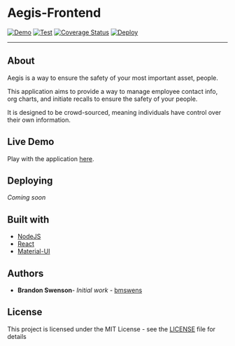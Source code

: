 # Aegis-Frontend
[![Demo](https://img.shields.io/badge/Demo-Live-brightgreen)](https://bmswens.github.io/Aegis-Frontend/)
[![Test](https://github.com/bmswens/Aegis-Frontend/actions/workflows/test.yml/badge.svg)](https://github.com/bmswens/Aegis-Frontend/actions/workflows/test.yml)
[![Coverage Status](https://coveralls.io/repos/github/bmswens/Aegis-Frontend/badge.svg?branch=main)](https://coveralls.io/github/bmswens/Aegis-Frontend?branch=main)
[![Deploy](https://github.com/bmswens/Aegis-Frontend/actions/workflows/deploy.yml/badge.svg)](https://github.com/bmswens/Aegis-Frontend/actions/workflows/deploy.yml)

---

## About

Aegis is a way to ensure the safety of your most important asset, people.

This application aims to provide a way to manage employee contact info, org charts, and initiate recalls to ensure the safety of your people.

It is designed to be crowd-sourced, meaning individuals have control over their own information.

## Live Demo

Play with the application [here](https://bmswens.github.io/Aegis-Frontend/).

## Deploying
*Coming soon*

## Built with

* [NodeJS](https://nodejs.org/)
* [React](https://reactjs.org/)
* [Material-UI](https://material-ui.com/)

## Authors

* **Brandon Swenson**- *Initial work* - [bmswens](https://github.com/bmswens)

## License

This project is licensed under the MIT License - see the [LICENSE](LICENSE) file for details